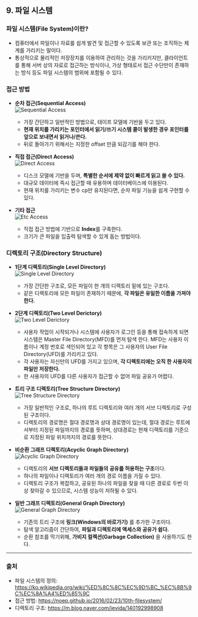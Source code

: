 ## 9. 파일 시스템
### 파일 시스템(File System)이란?
- 컴퓨터에서 파일이나 자료를 쉽게 발견 및 접근할 수 있도록 보관 또는 조직하는 체계를 가리키는 말이다.
- 통상적으로 물리적인 저장장치를 이용하여 관리하는 것을 가리키지만, 클라이언트를 통해 서버 상의 자료로 접근하는 방식이나, 가상 형태로서 접근 수단만이 존재하는 방식 등도 파일 시스템의 범위에 포함될 수 있다.

### 접근 방법
- **순차 접근(Sequential Access)**  
  ![Sequential Access](imgequentialAccess.png)
  - 가장 간단하고 일반적인 방법으로, 테이프 모델에 기반을 두고 있다.
  - **현재 위치를 가리키는 포인터에서 읽기/쓰기 시스템 콜이 발생한 경우 포인터를 앞으로 보내면서 읽거나/쓴다.**
  - 뒤로 돌아가기 위해서는 지정한 offset 만큼 되감기를 해야 한다.

- **직접 접근(Direct Access)**  
  ![Direct Access](imgirectAccess.png)
  - 디스크 모델에 기반을 두며, **특별한 순서에 제약 없이 빠르게 읽고 쓸 수 있다.**
  - 대규모 데이터에 즉시 접근할 때 유용하며 데이터베이스에 이용된다.
  - 현재 위치를 가리키는 변수 cp만 유지된다면, 순차 파일 기능을 쉽게 구현할 수 있다.

- **기타 접근**  
  ![Etc Access](imgxtraAccess.png)
  - 직접 접근 방법에 기반으로 **Index**를 구축한다.
  - 크기가 큰 파일을 입출력 탐색할 수 있게 돕는 방법이다.


### 디렉토리 구조(Directory Structure)
- **1단계 디렉토리(Single Level Directory)**  
  ![Single Level Directory](imgingleLevelDirectory.png)
  - 가장 간단한 구조로, 모든 파일이 한 개의 디렉토리 밑에 있는 구조다.
  - 같은 디렉토리에 모든 파일이 존재하기 때문에, **각 파일은 유일한 이름을 가져야 한다.**
    

- **2단계 디렉토리(Two Level Derictory)**  
  ![Two Level Derictory](imgwoLevelDerictory.png)
  - 사용자 작업이 시작되거나 시스템에 사용자가 로그인 등을 통해 접속하게 되면 시스템은 Master File Directory(MFD)를 먼저 탐색 한다. MFD는 사용자 이름이나 계정 번호로 색인되어 있고 각 항목은 그 사용자의 User File Directory(UFD)를 가리키고 있다.
  - 각 사용자는 자신만의 UFD를 가지고 있으며, **각 디렉토리에는 오직 한 사용자의 파일만 저장한다.**
  - 한 사용자의 UFD를 다른 사용자가 접근할 수 없어 파일 공유가 어렵다.
    

- **트리 구조 디렉토리(Tree Structure Directory)**  
  ![Tree Structure Directory](imgreeStructureDirectory.png)
  - 가장 일반적인 구조로, 하나의 루트 디렉토리와 여러 개의 서브 디렉토리로 구성된 구조이다.
  - 디렉토리의 경로명은 절대 경로명과 상대 경로명이 있는데, 절대 경로는 루트에서부터 지정된 파일까지의 경로를 뜻하며, 상대경로는 현재 디렉토리를 기준으로 지정된 파일 위치까지의 경로를 뜻한다. 
    

- **비순환 그래프 디렉토리(Acyclic Graph Directory)**  
  ![Acyclic Graph Directory](imgcyclicGraphDirectory.png)
  - 디렉토리의 **서브 디렉토리들과 파일들의 공유를 허용하는 구조**이다.
  - 하나의 파일이나 디렉토리가 여러 개의 경로 이름을 가질 수 있다.
  - 디렉토리 구조가 복잡하고, 공유된 하나의 파일을 찾을 때 다른 경로로 두번 이상 찾아갈 수 있으므로, 시스템 성능이 저하될 수 있다.

- **일반 그래프 디렉토리(General Graph Directory)**  
  ![General Graph Directory](imgeneralGraphDirectory.png)
  - 기존의 트리 구조에 **링크(Windows의 바로가기)** 를 추가한 구조이다.
  - 탐색 알고리즘이 간단하여, **파일과 디렉토리에 액세스와 공유가 쉽다.**
  - 순환 참조를 막기위해, **가비지 컬렉션(Garbage Collection)** 을 사용하기도 한다.
---
### 출처
- 파일 시스템의 정의: https://ko.wikipedia.org/wiki/%ED%8C%8C%EC%9D%BC_%EC%8B%9C%EC%8A%A4%ED%85%9C
- 접근 방법: https://noep.github.io/2016/02/23/10th-filesystem/
- 디렉토리 구조: https://m.blog.naver.com/jevida/140192998908